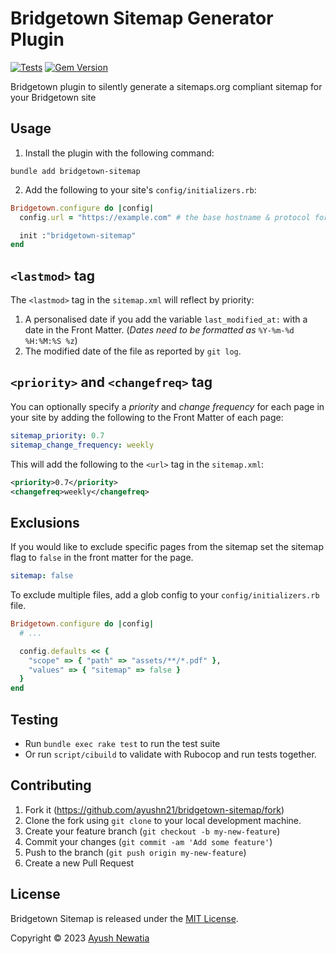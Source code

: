 # Bridgetown Sitemap Generator Plugin

[![Tests](https://github.com/ayushn21/bridgetown-sitemap/actions/workflows/tests.yml/badge.svg?branch=main)](https://github.com/ayushn21/bridgetown-sitemap/actions/workflows/tests.yml)
[![Gem Version](https://badge.fury.io/rb/bridgetown-sitemap.svg)](https://badge.fury.io/rb/bridgetown-sitemap)

Bridgetown plugin to silently generate a sitemaps.org compliant sitemap for your Bridgetown site

## Usage

1. Install the plugin with the following command:

```shell
bundle add bridgetown-sitemap
```

2. Add the following to your site's `config/initializers.rb`:

```ruby
Bridgetown.configure do |config|
  config.url = "https://example.com" # the base hostname & protocol for your site

  init :"bridgetown-sitemap"
end
```

## `<lastmod>` tag
The `<lastmod>` tag in the `sitemap.xml` will reflect by priority:

1. A personalised date if you add the variable `last_modified_at:` with a date in the Front Matter. (*Dates need to be formatted as* `%Y-%m-%d %H:%M:%S %z`)
2. The modified date of the file as reported by `git log`.


## `<priority>` and `<changefreq>` tag
You can optionally specify a _priority_ and _change frequency_ for each page in your site by adding the following to the Front Matter of each page:

```yml
sitemap_priority: 0.7
sitemap_change_frequency: weekly
```

This will add the following to the `<url>` tag in the `sitemap.xml`:

```xml
<priority>0.7</priority>
<changefreq>weekly</changefreq>
```


## Exclusions

If you would like to exclude specific pages from the sitemap set the
sitemap flag to `false` in the front matter for the page.

```yml
sitemap: false
```

To exclude multiple files, add a glob config to your `config/initializers.rb` file.

```ruby
Bridgetown.configure do |config|
  # ...

  config.defaults << {
    "scope" => { "path" => "assets/**/*.pdf" },
    "values" => { "sitemap" => false }
  }
end
```

## Testing

* Run `bundle exec rake test` to run the test suite
* Or run `script/cibuild` to validate with Rubocop and run tests together.

## Contributing

1. Fork it (https://github.com/ayushn21/bridgetown-sitemap/fork)
2. Clone the fork using `git clone` to your local development machine.
3. Create your feature branch (`git checkout -b my-new-feature`)
4. Commit your changes (`git commit -am 'Add some feature'`)
5. Push to the branch (`git push origin my-new-feature`)
6. Create a new Pull Request

## License

Bridgetown Sitemap is released under the [MIT License](https://opensource.org/licenses/MIT).

Copyright © 2023 [Ayush Newatia](https://twitter.com/ayushn21)